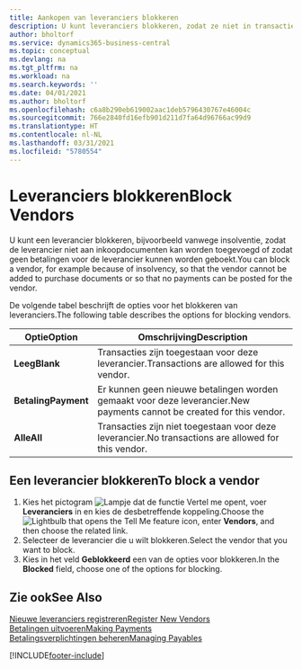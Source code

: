 ```yaml
---
title: Aankopen van leveranciers blokkeren
description: U kunt leveranciers blokkeren, zodat ze niet in transacties kunnen worden opgenomen, of alleen nieuwe betalingen aan hen blokkeren.
author: bholtorf
ms.service: dynamics365-business-central
ms.topic: conceptual
ms.devlang: na
ms.tgt_pltfrm: na
ms.workload: na
ms.search.keywords: ''
ms.date: 04/01/2021
ms.author: bholtorf
ms.openlocfilehash: c6a8b290eb619002aac1deb5796430767e46004c
ms.sourcegitcommit: 766e2840fd16efb901d211d7fa64d96766ac99d9
ms.translationtype: HT
ms.contentlocale: nl-NL
ms.lasthandoff: 03/31/2021
ms.locfileid: "5780554"
---
```

# <a name="block-vendors"></a><span data-ttu-id="be5c2-103">Leveranciers blokkeren</span><span class="sxs-lookup"><span data-stu-id="be5c2-103">Block Vendors</span></span>
<span data-ttu-id="be5c2-104">U kunt een leverancier blokkeren, bijvoorbeeld vanwege insolventie, zodat de leverancier niet aan inkoopdocumenten kan worden toegevoegd of zodat geen betalingen voor de leverancier kunnen worden geboekt.</span><span class="sxs-lookup"><span data-stu-id="be5c2-104">You can block a vendor, for example because of insolvency, so that the vendor cannot be added to purchase documents or so that no payments can be posted for the vendor.</span></span>

<span data-ttu-id="be5c2-105">De volgende tabel beschrijft de opties voor het blokkeren van leveranciers.</span><span class="sxs-lookup"><span data-stu-id="be5c2-105">The following table describes the options for blocking vendors.</span></span>  

|<span data-ttu-id="be5c2-106">Optie</span><span class="sxs-lookup"><span data-stu-id="be5c2-106">Option</span></span>|<span data-ttu-id="be5c2-107">Omschrijving</span><span class="sxs-lookup"><span data-stu-id="be5c2-107">Description</span></span>|  
|--------------------|------------|  
|<span data-ttu-id="be5c2-108">**Leeg**</span><span class="sxs-lookup"><span data-stu-id="be5c2-108">**Blank**</span></span>|<span data-ttu-id="be5c2-109">Transacties zijn toegestaan voor deze leverancier.</span><span class="sxs-lookup"><span data-stu-id="be5c2-109">Transactions are allowed for this vendor.</span></span>|
|<span data-ttu-id="be5c2-110">**Betaling**</span><span class="sxs-lookup"><span data-stu-id="be5c2-110">**Payment**</span></span>|<span data-ttu-id="be5c2-111">Er kunnen geen nieuwe betalingen worden gemaakt voor deze leverancier.</span><span class="sxs-lookup"><span data-stu-id="be5c2-111">New payments cannot be created for this vendor.</span></span>|  
|<span data-ttu-id="be5c2-112">**Alle**</span><span class="sxs-lookup"><span data-stu-id="be5c2-112">**All**</span></span>|<span data-ttu-id="be5c2-113">Transacties zijn niet toegestaan voor deze leverancier.</span><span class="sxs-lookup"><span data-stu-id="be5c2-113">No transactions are allowed for this vendor.</span></span>|  

## <a name="to-block-a-vendor"></a><span data-ttu-id="be5c2-114">Een leverancier blokkeren</span><span class="sxs-lookup"><span data-stu-id="be5c2-114">To block a vendor</span></span>  
1. <span data-ttu-id="be5c2-115">Kies het pictogram ![Lampje dat de functie Vertel me opent](media/ui-search/search_small.png "Vertel me wat u wilt doen"), voer **Leveranciers** in en kies de desbetreffende koppeling.</span><span class="sxs-lookup"><span data-stu-id="be5c2-115">Choose the ![Lightbulb that opens the Tell Me feature](media/ui-search/search_small.png "Tell me what you want to do") icon, enter **Vendors**, and then choose the related link.</span></span>
2. <span data-ttu-id="be5c2-116">Selecteer de leverancier die u wilt blokkeren.</span><span class="sxs-lookup"><span data-stu-id="be5c2-116">Select the vendor that you want to block.</span></span>
3. <span data-ttu-id="be5c2-117">Kies in het veld **Geblokkeerd** een van de opties voor blokkeren.</span><span class="sxs-lookup"><span data-stu-id="be5c2-117">In the **Blocked** field, choose one of the options for blocking.</span></span>

## <a name="see-also"></a><span data-ttu-id="be5c2-118">Zie ook</span><span class="sxs-lookup"><span data-stu-id="be5c2-118">See Also</span></span>  
[<span data-ttu-id="be5c2-119">Nieuwe leveranciers registreren</span><span class="sxs-lookup"><span data-stu-id="be5c2-119">Register New Vendors</span></span>](purchasing-how-register-new-vendors.md)  
[<span data-ttu-id="be5c2-120">Betalingen uitvoeren</span><span class="sxs-lookup"><span data-stu-id="be5c2-120">Making Payments</span></span>](payables-make-payments.md)  
[<span data-ttu-id="be5c2-121">Betalingsverplichtingen beheren</span><span class="sxs-lookup"><span data-stu-id="be5c2-121">Managing Payables</span></span>](payables-manage-payables.md)


[!INCLUDE[footer-include](includes/footer-banner.md)]